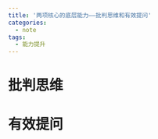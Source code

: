 ```yaml
---
title: '两项核心的底层能力——批判思维和有效提问'
categories:
  - note
tags:
  - 能力提升
---
```




<!--more-->


# 批判思维


# 有效提问